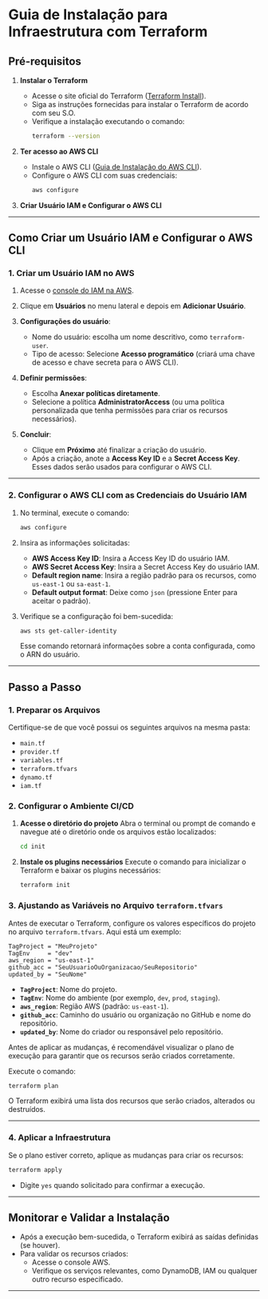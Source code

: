 ﻿# **Guia de Instalação para Infraestrutura com Terraform**

## **Pré-requisitos**

1. **Instalar o Terraform**
    - Acesse o site oficial do Terraform ([Terraform Install](https://developer.hashicorp.com/terraform/install)).
    - Siga as instruções fornecidas para instalar o Terraform de acordo com seu S.O.
    - Verifique a instalação executando o comando:
      ```bash
      terraform --version
      ```

2. **Ter acesso ao AWS CLI**
    - Instale o AWS CLI ([Guia de Instalação do AWS CLI](https://docs.aws.amazon.com/cli/latest/userguide/install-cliv2.html)).
    - Configure o AWS CLI com suas credenciais:
      ```bash
      aws configure
      ```

3. **Criar Usuário IAM e Configurar o AWS CLI**

---

## **Como Criar um Usuário IAM e Configurar o AWS CLI**

### **1. Criar um Usuário IAM no AWS**
1. Acesse o [console do IAM na AWS](https://console.aws.amazon.com/iam/).
2. Clique em **Usuários** no menu lateral e depois em **Adicionar Usuário**.
3. **Configurações do usuário**:
    - Nome do usuário: escolha um nome descritivo, como `terraform-user`.
    - Tipo de acesso: Selecione **Acesso programático** (criará uma chave de acesso e chave secreta para o AWS CLI).

4. **Definir permissões**:
    - Escolha **Anexar políticas diretamente**.
    - Selecione a política **AdministratorAccess** (ou uma política personalizada que tenha permissões para criar os recursos necessários).

5. **Concluir**:
    - Clique em **Próximo** até finalizar a criação do usuário.
    - Após a criação, anote a **Access Key ID** e a **Secret Access Key**. Esses dados serão usados para configurar o AWS CLI.

---

### **2. Configurar o AWS CLI com as Credenciais do Usuário IAM**

1. No terminal, execute o comando:
   ```bash
   aws configure
   ```

2. Insira as informações solicitadas:
    - **AWS Access Key ID**: Insira a Access Key ID do usuário IAM.
    - **AWS Secret Access Key**: Insira a Secret Access Key do usuário IAM.
    - **Default region name**: Insira a região padrão para os recursos, como `us-east-1` ou `sa-east-1`.
    - **Default output format**: Deixe como `json` (pressione Enter para aceitar o padrão).

3. Verifique se a configuração foi bem-sucedida:
   ```bash
   aws sts get-caller-identity
   ```
   Esse comando retornará informações sobre a conta configurada, como o ARN do usuário.

---

## **Passo a Passo**

### **1. Preparar os Arquivos**

Certifique-se de que você possui os seguintes arquivos na mesma pasta:
- `main.tf`
- `provider.tf`
- `variables.tf`
- `terraform.tfvars`
- `dynamo.tf`
- `iam.tf`

### **2. Configurar o Ambiente CI/CD**

1. **Acesse o diretório do projeto**
   Abra o terminal ou prompt de comando e navegue até o diretório onde os arquivos estão localizados:
   ```bash
   cd init
   ```

2. **Instale os plugins necessários**
   Execute o comando para inicializar o Terraform e baixar os plugins necessários:
   ```bash
   terraform init
   ```

### **3. Ajustando as Variáveis no Arquivo `terraform.tfvars`**

Antes de executar o Terraform, configure os valores específicos do projeto no arquivo `terraform.tfvars`. Aqui está um exemplo:

```hcl
TagProject = "MeuProjeto"
TagEnv     = "dev"
aws_region = "us-east-1"
github_acc = "SeuUsuarioOuOrganizacao/SeuRepositorio"
updated_by = "SeuNome"
```

- **`TagProject`**: Nome do projeto.
- **`TagEnv`**: Nome do ambiente (por exemplo, `dev`, `prod`, `staging`).
- **`aws_region`**: Região AWS (padrão: `us-east-1`).
- **`github_acc`**: Caminho do usuário ou organização no GitHub e nome do repositório.
- **`updated_by`**: Nome do criador ou responsável pelo repositório.


Antes de aplicar as mudanças, é recomendável visualizar o plano de execução para garantir que os recursos serão criados corretamente.

Execute o comando:
```bash
terraform plan
```
O Terraform exibirá uma lista dos recursos que serão criados, alterados ou destruídos.

---

### **4. Aplicar a Infraestrutura**

Se o plano estiver correto, aplique as mudanças para criar os recursos:
```bash
terraform apply
```

- Digite `yes` quando solicitado para confirmar a execução.

---

## **Monitorar e Validar a Instalação**

- Após a execução bem-sucedida, o Terraform exibirá as saídas definidas (se houver).
- Para validar os recursos criados:
    - Acesse o console AWS.
    - Verifique os serviços relevantes, como DynamoDB, IAM ou qualquer outro recurso especificado.

---
